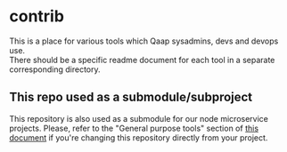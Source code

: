# contrib
This is a place for various tools which Qaap sysadmins, devs and devops use.  
There should be a specific readme document for each tool in a separate corresponding directory.

## This repo used as a submodule/subproject
This repository is also used as a submodule for our node microservice projects.
Please, refer to the "General purpose tools" section of [this document](https://github.com/qaap/node-handbook/blob/master/Microservice%20Development.md#general-purpose-tools) if you're changing this repository directly from your project.
